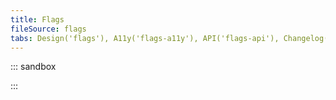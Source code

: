 ```yaml
---
title: Flags
fileSource: flags
tabs: Design('flags'), A11y('flags-a11y'), API('flags-api'), Changelog('flags-changelog')
---
```


::: sandbox

<script lang="tsx">
import React from 'react';
import Flags, { iso2Name } from '@semcore/ui/flags';
import { Text } from '@semcore/ui/typography';
import { Flex } from '@semcore/ui/flex-box';

const Demo = () => (
  <Flex flexWrap>
    {Object.keys(iso2Name).map((name) => (
      <Flex direction='column' alignItems='center' p={5} key={name}>
        <Flags name={name as keyof typeof iso2Name} mb={2} />
        <Text style={{ textAlign: 'center' }} noWrap w={160}>
          {iso2Name[name]}
        </Text>
      </Flex>
    ))}
  </Flex>
);


</script>

:::

